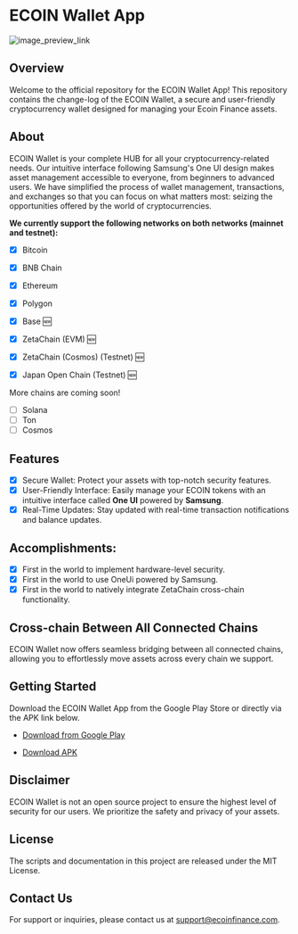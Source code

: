 # ECOIN Wallet App
![image_preview_link](https://github.com/ecoin-finance/ecoinwallet/assets/84532707/495e9f00-3af3-457f-8619-41f2a3b46dde)

## Overview
Welcome to the official repository for the ECOIN Wallet App! This repository contains the change-log of the ECOIN Wallet, a secure and user-friendly cryptocurrency wallet designed for managing your Ecoin Finance assets.

## About
ECOIN Wallet is your complete HUB for all your cryptocurrency-related needs. Our intuitive interface following Samsung's One UI design makes asset management accessible to everyone, from beginners to advanced users. We have simplified the process of wallet management, transactions, and exchanges so that you can focus on what matters most: seizing the opportunities offered by the world of cryptocurrencies.

**We currently support the following networks on both networks (mainnet and testnet):**
- [x] Bitcoin
- [x] BNB Chain
- [x] Ethereum
- [x] Polygon
- [x] Base 🆕
- [x] ZetaChain (EVM) 🆕
- [x] ZetaChain (Cosmos) (Testnet)  🆕
- [x] Japan Open Chain (Testnet) 🆕


More chains are coming soon!
- [ ] Solana
- [ ] Ton
- [ ] Cosmos

## Features
- [x] Secure Wallet: Protect your assets with top-notch security features.
- [x] User-Friendly Interface: Easily manage your ECOIN tokens with an intuitive interface called **One UI** powered by **Samsung**.
- [x] Real-Time Updates: Stay updated with real-time transaction notifications and balance updates.

## Accomplishments:
- [x] First in the world to implement hardware-level security.
- [x] First in the world to use OneUi powered by Samsung.
- [x] First in the world to natively integrate ZetaChain cross-chain functionality.

## Cross-chain Between All Connected Chains
ECOIN Wallet now offers seamless bridging between all connected chains, allowing you to effortlessly move assets across every chain we support.


## Getting Started
Download the ECOIN Wallet App from the Google Play Store or directly via the APK link below.

- [Download from Google Play](https://play.google.com/store/apps/details?id=org.ecoinwallet&referrer=utm_source%3Dwebs%26utm_medium%ecoinwallet-github)

- [Download APK ](https://play.google.com/store/apps/details?id=org.ecoinwallet&hl=pt)

## Disclaimer
ECOIN Wallet is not an open source project to ensure the highest level of security for our users. We prioritize the safety and privacy of your assets.

## License
The scripts and documentation in this project are released under the MIT License.

## Contact Us
For support or inquiries, please contact us at support@ecoinfinance.com.
